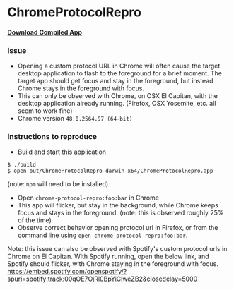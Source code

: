 # ChromeProtocolRepro

#### [Download Compiled App](https://s3.amazonaws.com/test.wagon/ChromeProtocolRepro.zip)

### Issue
* Opening a custom protocol URL in Chrome will often cause the target desktop application to flash to the foreground for a brief moment. The target app should get focus and stay in the foreground, but instead Chrome stays in the foreground with focus.
* This can only be observed with Chrome, on OSX El Capitan, with the desktop application already running. (Firefox, OSX Yosemite, etc. all seem to work fine)
* Chrome version <code>48.0.2564.97 (64-bit)</code>

### Instructions to reproduce

* Build and start this application

```
$ ./build
$ open out/ChromeProtocolRepro-darwin-x64/ChromeProtocolRepro.app
```
(note: `npm` will need to be installed)

* Open `chrome-protocol-repro:foo:bar` in Chrome
* This app will flicker, but stay in the background, while Chrome keeps focus and stays in the foreground. (note: this is observed roughly 25% of the time)
* Observe correct behavior opening protocol url in Firefox, or from the command line using `open chrome-protocol-repro:foo:bar`.

Note: this issue can also be observed with Spotify's custom protocol urls in Chrome on El Capitan. With Spotify running, open the below link, and Spotify should flicker, with Chrome staying in the foreground with focus. https://embed.spotify.com/openspotify/?spuri=spotify:track:00qOE7OjRl0BpYiCiweZB2&closedelay=5000
